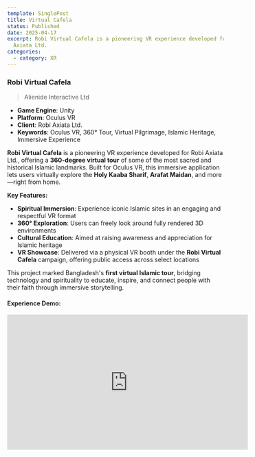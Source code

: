 ```yaml
---
template: SinglePost
title: Virtual Cafela
status: Published
date: 2025-04-17
excerpt: Robi Virtual Cafela is a pioneering VR experience developed for Robi
  Axiata Ltd.
categories:
  - category: XR
---
```

### Robi Virtual Cafela  
>Alienide Interactive Ltd 

- **Game Engine**: Unity  
- **Platform**: Oculus VR  
- **Client**: Robi Axiata Ltd.  
- **Keywords**: Oculus VR, 360° Tour, Virtual Pilgrimage, Islamic Heritage, Immersive Experience  

**Robi Virtual Cafela** is a pioneering VR experience developed for Robi Axiata Ltd., offering a **360-degree virtual tour** of some of the most sacred and historical Islamic landmarks. Built for Oculus VR, this immersive application lets users virtually explore the **Holy Kaaba Sharif**, **Arafat Maidan**, and more—right from home.

**Key Features:**
- **Spiritual Immersion**: Experience iconic Islamic sites in an engaging and respectful VR format  
- **360° Exploration**: Users can freely look around fully rendered 3D environments  
- **Cultural Education**: Aimed at raising awareness and appreciation for Islamic heritage  
- **VR Showcase**: Delivered via a physical VR booth under the **Robi Virtual Cafela** campaign, offering public access across select locations  

This project marked Bangladesh's **first virtual Islamic tour**, bridging technology and spirituality to educate, inspire, and connect people with their faith through immersive storytelling.

#### Experience Demo:
<iframe width="560" height="315" src="https://www.youtube.com/embed/-6XBg3yjOj8" frameborder="0" allow="accelerometer; autoplay; encrypted-media; gyroscope; picture-in-picture" allowfullscreen></iframe>
